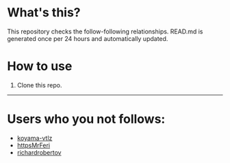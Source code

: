 # What's this?
This repository checks the follow-following relationships.
READ.md is generated once per 24 hours and automatically updated.
# How to use
1. Clone this repo.
 
 --- 
 
 # Users who you not follows: 
  
- [koyama-vtlz](https://github.com/koyama-vtlz/) 
- [httpsMrFeri](https://github.com/httpsMrFeri/) 
- [richardrobertov](https://github.com/richardrobertov/) 
